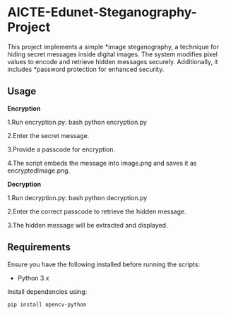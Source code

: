 # AICTE-Edunet-Steganography-Project

This project implements a simple *image steganography, a technique for hiding secret messages inside digital images. 
The system modifies pixel values to encode and retrieve hidden messages securely. Additionally, it includes *password protection for enhanced security.


## Usage

**Encryption**

1.Run encryption.py: bash python encryption.py


2.Enter the secret message.


3.Provide a passcode for encryption.


4.The script embeds the message into image.png and saves it as encryptedImage.png.


**Decryption**


1.Run decryption.py: bash python decryption.py


2.Enter the correct passcode to retrieve the hidden message.


3.The hidden message will be extracted and displayed.


## Requirements


 Ensure you have the following installed before running the scripts:

- Python 3.x


Install dependencies using:
```bash
pip install opencv-python
```
